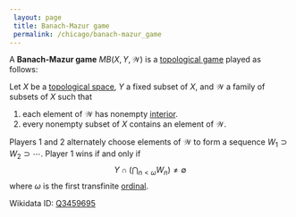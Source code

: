 ```yaml
---
 layout: page
 title: Banach-Mazur game
 permalink: /chicago/banach-mazur_game
---
```

A **Banach-Mazur game** $MB(X,Y, \mathcal W)$ is a [topological game](https://defsmath.github.io/DefsMath/topological_game) played as follows:

Let $X$ be a [topological space](https://defsmath.github.io/DefsMath/topological_space), $Y$ a fixed subset of $X$, and $\mathcal W$ a family of subsets of $X$ such that
1. each element of $\mathcal W$ has nonempty [interior](https://defsmath.github.io/DefsMath/interior).
2. every nonempty subset of $X$ contains an element of $\mathcal W$. 

Players 1 and 2 alternately choose elements of $\mathcal W$ to form a sequence $W_1\supset W_2\supset\cdots$. Player 1 wins if and only if $$
Y\cap \left(\bigcap_{n<\omega} W_n\right)\neq \emptyset$$ where $\omega$ is the first transfinite [ordinal](https://defsmath.github.io/DefsMath/ordinal_number).

Wikidata ID: [Q3459695](https://www.wikidata.org/wiki/Q3459695)